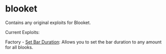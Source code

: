 # blooket
Contains any original exploits for Blooket.

Current Exploits:

Factory - [Set Bar Duration](https://github.com/TonicGaro/blooket/blob/main/factory/setBarDuration.js): Allows you to set the bar duration to any amount for all blooks.
